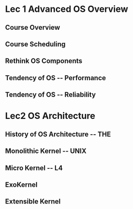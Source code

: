 # Lec 1 Advanced OS Overview 


## Course Overview 

## Course Scheduling 

## Rethink OS Components

## Tendency of OS -- Performance

## Tendency of OS -- Reliability

## 

## 

# Lec2 OS Architecture

## History of OS Architecture -- THE

## Monolithic Kernel -- UNIX

## Micro Kernel -- L4

## ExoKernel 

## Extensible Kernel

## 
